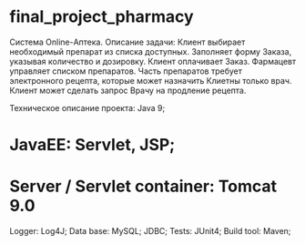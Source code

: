 # final_project_pharmacy
Система Online-Аптека. 
Описание задачи: Клиент выбирает необходимый препарат из списка доступных. Заполняет форму Заказа, указывая количество и дозировку. Клиент оплачивает Заказ. Фармацевт управляет списком препаратов. Часть препаратов требует электронного рецепта, которые может назначить Клиетны только врач. Клиент может сделать запрос Врачу на продление рецепта. 

Техническое описание проекта:
Java 9; </br>
# JavaEE: Servlet, JSP;
# Server / Servlet container: Tomcat 9.0
Logger: Log4J;
Data base: MySQL;
JDBC;
Tests: JUnit4;
Build tool: Maven;
